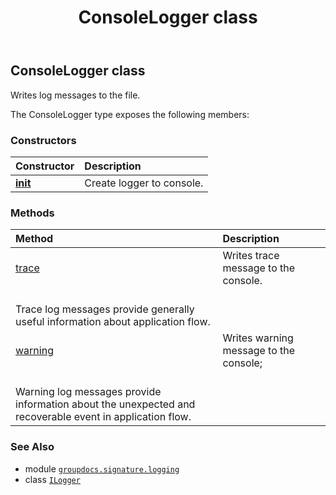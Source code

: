 ﻿---
title: ConsoleLogger class
second_title: GroupDocs.Signature for Python via .NET API References
description: 
type: docs
url: /python-net/groupdocs.signature.logging/consolelogger/
is_root: false
weight: 10
---

## ConsoleLogger class

Writes log messages to the file.



The ConsoleLogger type exposes the following members:

### Constructors
| Constructor | Description |
| :- | :- |
| [__init__](/signature/python-net/groupdocs.signature.logging/consolelogger/__init__/#) | Create logger to console. |


### Methods
| Method | Description |
| :- | :- |
| [trace](/signature/python-net/groupdocs.signature.logging/consolelogger/trace/#str) | Writes trace message to the console.<br/>Trace log messages provide generally useful information about application flow. |
| [warning](/signature/python-net/groupdocs.signature.logging/consolelogger/warning/#str) | Writes warning message to the console;<br/>Warning log messages provide information about the unexpected and recoverable event in application flow. |



### See Also
* module [`groupdocs.signature.logging`](..)
* class [`ILogger`](/signature/python-net/groupdocs.signature.logging/ilogger)
